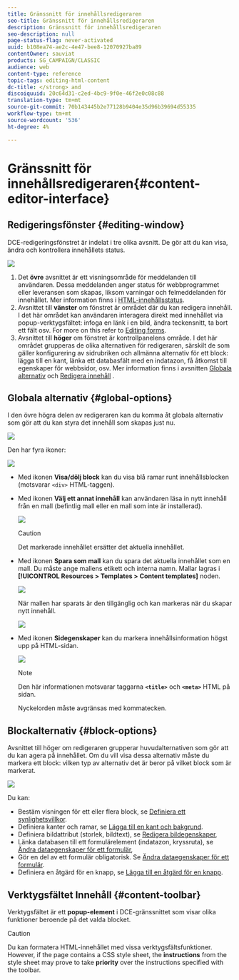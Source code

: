 ```yaml
---
title: Gränssnitt för innehållsredigeraren
seo-title: Gränssnitt för innehållsredigeraren
description: Gränssnitt för innehållsredigeraren
seo-description: null
page-status-flag: never-activated
uuid: b108ea74-ae2c-4e47-bee8-12070927ba89
contentOwner: sauviat
products: SG_CAMPAIGN/CLASSIC
audience: web
content-type: reference
topic-tags: editing-html-content
dc-title: </strong> and
discoiquuid: 20c64d31-c2ed-4bc9-9f0e-46f2e0c08c88
translation-type: tm+mt
source-git-commit: 70b143445b2e77128b9404e35d96b39694d55335
workflow-type: tm+mt
source-wordcount: '536'
ht-degree: 4%

---
```



# Gränssnitt för innehållsredigeraren{#content-editor-interface}

## Redigeringsfönster {#editing-window}

DCE-redigeringsfönstret är indelat i tre olika avsnitt. De gör att du kan visa, ändra och kontrollera innehållets status.

![](assets/dce_decoupe_window_nb.png)

1. Det **övre** avsnittet är ett visningsområde för meddelanden till användaren. Dessa meddelanden anger status för webbprogrammet eller leveransen som skapas, liksom varningar och felmeddelanden för innehållet. Mer information finns i [HTML-innehållsstatus](../../web/using/content-editing-best-practices.md#html-content-statuses).
1. Avsnittet till **vänster** om fönstret är området där du kan redigera innehåll. I det här området kan användaren interagera direkt med innehållet via popup-verktygsfältet: infoga en länk i en bild, ändra teckensnitt, ta bort ett fält osv. For more on this refer to [Editing forms](../../web/using/editing-content.md#editing-forms).
1. Avsnittet till **höger** om fönstret är kontrollpanelens område. I det här området grupperas de olika alternativen för redigeraren, särskilt de som gäller konfigurering av sidrubriken och allmänna alternativ för ett block: lägga till en kant, länka ett databasfält med en indatazon, få åtkomst till egenskaper för webbsidor, osv. Mer information finns i avsnitten [Globala alternativ](#global-options) och [Redigera innehåll](../../web/using/editing-content.md) .

## Globala alternativ {#global-options}

I den övre högra delen av redigeraren kan du komma åt globala alternativ som gör att du kan styra det innehåll som skapas just nu.

![](assets/dce_global_options.png)

Den har fyra ikoner:

![](assets/dce_icons_sidebar.png)

* Med ikonen **Visa/dölj block** kan du visa blå ramar runt innehållsblocken (motsvarar `<div>` HTML-taggen).

* Med ikonen **Välj ett annat innehåll** kan användaren läsa in nytt innehåll från en mall (befintlig mall eller en mall som inte är installerad).

   ![](assets/dce_popup_templatechoice.png)

   >[!CAUTION]
   >
   >Det markerade innehållet ersätter det aktuella innehållet.

* Med ikonen **Spara som mall** kan du spara det aktuella innehållet som en mall. Du måste ange mallens etikett och interna namn. Mallar lagras i **[!UICONTROL Resources > Templates > Content templates]** noden.

   ![](assets/dce_popup_savetemplate.png)

   När mallen har sparats är den tillgänglig och kan markeras när du skapar nytt innehåll.

   ![](assets/dce_create_fromtemplate.png)

* Med ikonen **Sidegenskaper** kan du markera innehållsinformation högst upp på HTML-sidan.

   ![](assets/dce_popup_headerhtml.png)

   >[!NOTE]
   >
   >Den här informationen motsvarar taggarna **`<title>`** och **`<meta>`** HTML på sidan.
   >
   >Nyckelorden måste avgränsas med kommatecken.

## Blockalternativ {#block-options}

Avsnittet till höger om redigeraren grupperar huvudalternativen som gör att du kan agera på innehållet. Om du vill visa dessa alternativ måste du markera ett block: vilken typ av alternativ det är beror på vilket block som är markerat.

![](assets/dce_right_section.png)

Du kan:

* Bestäm visningen för ett eller flera block, se [Definiera ett synlighetsvillkor](../../web/using/editing-content.md#defining-a-visibility-condition).
* Definiera kanter och ramar, se [Lägga till en kant och bakgrund](../../web/using/editing-content.md#adding-a-border-and-background).
* Definiera bildattribut (storlek, bildtext), se [Redigera bildegenskaper](../../web/using/editing-content.md#editing-image-properties),
* Länka databasen till ett formulärelement (indatazon, kryssruta), se [Ändra dataegenskaper för ett formulär](../../web/using/editing-content.md#changing-the-data-properties-for-a-form),
* Gör en del av ett formulär obligatorisk. Se [Ändra dataegenskaper för ett formulär](../../web/using/editing-content.md#changing-the-data-properties-for-a-form).
* Definiera en åtgärd för en knapp, se [Lägga till en åtgärd för en knapp](../../web/using/editing-content.md#adding-an-action-to-a-button).

## Verktygsfältet Innehåll {#content-toolbar}

Verktygsfältet är ett **popup-element** i DCE-gränssnittet som visar olika funktioner beroende på det valda blocket.

>[!CAUTION]
>
>Du kan formatera HTML-innehållet med vissa verktygsfältsfunktioner. However, if the page contains a CSS style sheet, the **instructions** from the style sheet may prove to take **priority** over the instructions specified with the toolbar.

